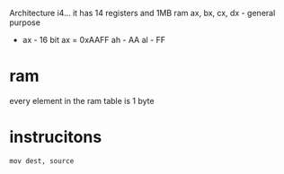 Architecture i4...
it has 14 registers and 1MB ram
ax, bx, cx, dx - general purpose
- ax - 16 bit
ax = 0xAAFF
ah - AA
al - FF
# ram
every element in the ram table is 1 byte

# instrucitons
`mov dest, source`